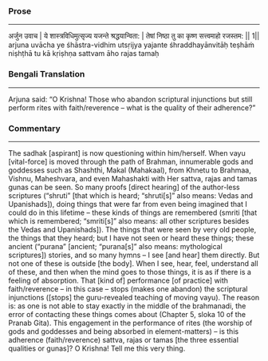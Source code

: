 ### Prose 
 --- 
अर्जुन उवाच |
ये शास्त्रविधिमुत्सृज्य यजन्ते श्रद्धयान्विता: |
तेषां निष्ठा तु का कृष्ण सत्त्वमाहो रजस्तम: || 1||
arjuna uvācha
ye śhāstra-vidhim utsṛijya yajante śhraddhayānvitāḥ
teṣhāṁ niṣhṭhā tu kā kṛiṣhṇa sattvam āho rajas tamaḥ

### Bengali Translation 
 --- 
Arjuna said: “O Krishna! Those who abandon scriptural injunctions but still perform rites with faith/reverence – what is the quality of their adherence?”

### Commentary 
 --- 
The sadhak [aspirant] is now questioning within him/herself. When vayu [vital-force] is moved through the path of Brahman, innumerable gods and goddesses such as Shashthi, Makal (Mahakaal), from Khnetu to Brahmaa, Vishnu, Maheshvara, and even Mahashakti with Her sattva, rajas and tamas gunas can be seen. So many proofs [direct hearing] of the author-less scriptures (“shruti” [that which is heard; “shruti[s]” also means: Vedas and Upanishads]), doing things that were far from even being imagined that I could do in this lifetime – these kinds of things are remembered (smriti [that which is remembered; “smriti[s]” also means: all other scriptures besides the Vedas and Upanishads]). The things that were seen by very old people, the things that they heard; but I have not seen or heard these things; these ancient (“purana” [ancient; “purana[s]” also means: mythological scriptures]) stories, and so many hymns – I see [and hear] them directly. But not one of these is outside [the body]. When I see, hear, feel, understand all of these, and then when the mind goes to those things, it is as if there is a feeling of absorption. That [kind of] performance [of practice] with faith/reverence – in this case – stops (makes one abandon) the scriptural injunctions ([stops] the guru-revealed teaching of moving vayu). The reason is: as one is not able to stay exactly in the middle of the brahmanadi, the error of contacting these things comes about (Chapter 5, sloka 10 of the Pranab Gita). This engagement in the performance of rites (the worship of gods and goddesses and being absorbed in element-matters) – is this adherence (faith/reverence) sattva, rajas or tamas [the three essential qualities or gunas]? O Krishna! Tell me this very thing.